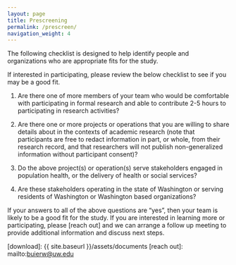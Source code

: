 ```yaml
---
layout: page
title: Prescreening
permalink: /prescreen/
navigation_weight: 4
---
```


The following checklist is designed to help identify people and organizations who are appropriate fits for the study.

If interested in participating, please review the below checklist to see if you may be a good fit.

1. Are there one of more members of your team who would be comfortable with participating in formal research and able to contribute 2-5 hours to participating in research activities?

2. Are there one or more projects or operations that you are willing to share details about in the contexts of academic research (note that participants are free to redact information in part, or whole, from their research record, and that researchers will not publish non-generalized information without participant consent)?

3. Do the above project(s) or operation(s) serve stakeholders engaged in population health, or the delivery of health or social services?

4. Are these stakeholders operating in the state of Washington or serving residents of Washington or Washington based organizations?

If your answers to all of the above questions are “yes”, then your team is likely to be a good fit for the study. If you are interested in learning more or participating, please [reach out] and we can arrange a follow up meeting to provide additional information and discuss next steps.

[download]: {{ site.baseurl }}/assets/documents
[reach out]: mailto:buierw@uw.edu
